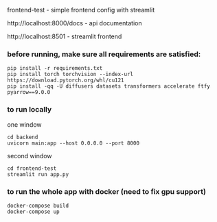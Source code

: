 frontend-test - simple frontend config with streamlit

http://localhost:8000/docs - api documentation

http://localhost:8501 - streamlit frontend


### before running, make sure all requirements are satisfied:
```
pip install -r requirements.txt
pip install torch torchvision --index-url https://download.pytorch.org/whl/cu121
pip install -qq -U diffusers datasets transformers accelerate ftfy pyarrow==9.0.0
```


### to run locally                                                                                              
one window
```
cd backend
uvicorn main:app --host 0.0.0.0 --port 8000
```

second window
```
cd frontend-test
streamlit run app.py
```

### to run the whole app with docker (need to fix gpu support)
```
docker-compose build
docker-compose up
```